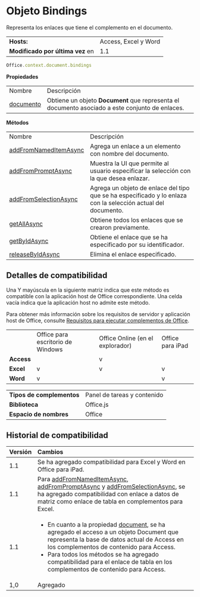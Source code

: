 
# Objeto Bindings
Representa los enlaces que tiene el complemento en el documento.

|||
|:-----|:-----|
|**Hosts:**|Access, Excel y Word|
|**Modificado por última vez** en|1.1|

```js
Office.context.document.bindings
```


**Propiedades**

|||
|:-----|:-----|
|Nombre|Descripción|
|[documento](../../reference/shared/bindings.document.md)|Obtiene un objeto **Document** que representa el documento asociado a este conjunto de enlaces.|

**Métodos**

|||
|:-----|:-----|
|Nombre|Descripción|
|[addFromNamedItemAsync](../../reference/shared/bindings.addfromnameditemasync.md)|Agrega un enlace a un elemento con nombre del documento.|
|[addFromPromptAsync](../../reference/shared/bindings.addfrompromptasync.md)|Muestra la UI que permite al usuario especificar la selección con la que desea enlazar.|
|[addFromSelectionAsync](../../reference/shared/bindings.addfromselectionasync.md)|Agrega un objeto de enlace del tipo que se ha especificado y lo enlaza con la selección actual del documento.|
|[getAllAsync](../../reference/shared/bindings.getallasync.md)|Obtiene todos los enlaces que se crearon previamente.|
|[getByIdAsync](../../reference/shared/bindings.getbyidasync.md)|Obtiene el enlace que se ha especificado por su identificador.|
|[releaseByIdAsync](../../reference/shared/bindings.releasebyidasync.md)|Elimina el enlace especificado.|

## Detalles de compatibilidad


Una Y mayúscula en la siguiente matriz indica que este método es compatible con la aplicación host de Office correspondiente. Una celda vacía indica que la aplicación host no admite este método.

Para obtener más información sobre los requisitos de servidor y aplicación host de Office, consulte [Requisitos para ejecutar complementos de Office](../../docs/overview/requirements-for-running-office-add-ins.md).


|||||
|:-----|:-----|:-----|:-----|
||Office para escritorio de Windows|Office Online (en el explorador)|Office para iPad|
|**Access**||v||
|**Excel**|v|v|v|
|**Word**|v||v|

|||
|:-----|:-----|
|**Tipos de complementos**|Panel de tareas y contenido|
|**Biblioteca**|Office.js|
|**Espacio de nombres**|Office|

## Historial de compatibilidad



|**Versión**|**Cambios**|
|:-----|:-----|
|1.1|Se ha agregado compatibilidad para Excel y Word en Office para iPad.|
|1.1|Para [addFromNamedItemAsync](../../reference/shared/bindings.addfromnameditemasync.md), [addFromPromptAsync](../../reference/shared/bindings.addfrompromptasync.md) y [addFromSelectionAsync](../../reference/shared/bindings.addfromselectionasync.md), se ha agregado compatibilidad con enlace a datos de matriz como enlace de tabla en complementos para Excel.|
|1.1|<ul><li>En cuanto a la propiedad <a href="8fa0cb4a-fad1-4f2e-9a7e-5f7aa7789eca.htm">document</a>, se ha agregado el acceso a un objeto <span class="keyword">Document</span> que representa la base de datos actual de Access en los complementos de contenido para Access.</li><li>Para todos los métodos se ha agregado compatibilidad para el enlace de tabla en los complementos de contenido para Access. </li></ul>|
|1,0|Agregado|

